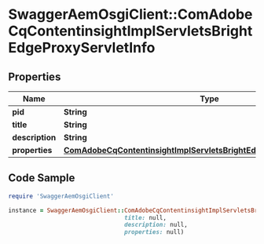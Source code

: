 # SwaggerAemOsgiClient::ComAdobeCqContentinsightImplServletsBrightEdgeProxyServletInfo

## Properties

Name | Type | Description | Notes
------------ | ------------- | ------------- | -------------
**pid** | **String** |  | [optional] 
**title** | **String** |  | [optional] 
**description** | **String** |  | [optional] 
**properties** | [**ComAdobeCqContentinsightImplServletsBrightEdgeProxyServletProperties**](ComAdobeCqContentinsightImplServletsBrightEdgeProxyServletProperties.md) |  | [optional] 

## Code Sample

```ruby
require 'SwaggerAemOsgiClient'

instance = SwaggerAemOsgiClient::ComAdobeCqContentinsightImplServletsBrightEdgeProxyServletInfo.new(pid: null,
                                 title: null,
                                 description: null,
                                 properties: null)
```


